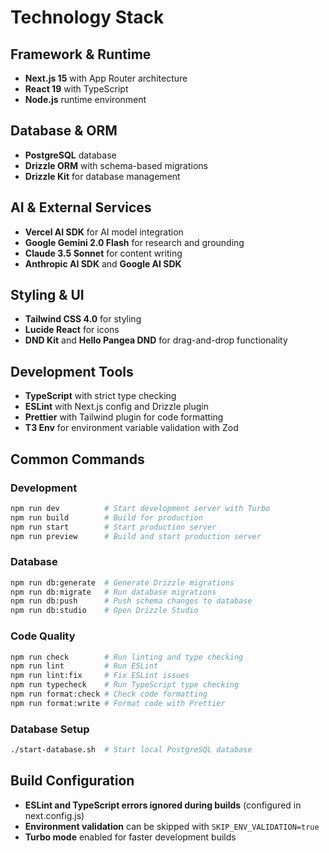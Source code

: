 # Technology Stack

## Framework & Runtime
- **Next.js 15** with App Router architecture
- **React 19** with TypeScript
- **Node.js** runtime environment

## Database & ORM
- **PostgreSQL** database
- **Drizzle ORM** with schema-based migrations
- **Drizzle Kit** for database management

## AI & External Services
- **Vercel AI SDK** for AI model integration
- **Google Gemini 2.0 Flash** for research and grounding
- **Claude 3.5 Sonnet** for content writing
- **Anthropic AI SDK** and **Google AI SDK**

## Styling & UI
- **Tailwind CSS 4.0** for styling
- **Lucide React** for icons
- **DND Kit** and **Hello Pangea DND** for drag-and-drop functionality

## Development Tools
- **TypeScript** with strict type checking
- **ESLint** with Next.js config and Drizzle plugin
- **Prettier** with Tailwind plugin for code formatting
- **T3 Env** for environment variable validation with Zod

## Common Commands

### Development
```bash
npm run dev          # Start development server with Turbo
npm run build        # Build for production
npm run start        # Start production server
npm run preview      # Build and start production server
```

### Database
```bash
npm run db:generate  # Generate Drizzle migrations
npm run db:migrate   # Run database migrations
npm run db:push      # Push schema changes to database
npm run db:studio    # Open Drizzle Studio
```

### Code Quality
```bash
npm run check        # Run linting and type checking
npm run lint         # Run ESLint
npm run lint:fix     # Fix ESLint issues
npm run typecheck    # Run TypeScript type checking
npm run format:check # Check code formatting
npm run format:write # Format code with Prettier
```

### Database Setup
```bash
./start-database.sh  # Start local PostgreSQL database
```

## Build Configuration
- **ESLint and TypeScript errors ignored during builds** (configured in next.config.js)
- **Environment validation** can be skipped with `SKIP_ENV_VALIDATION=true`
- **Turbo mode** enabled for faster development builds